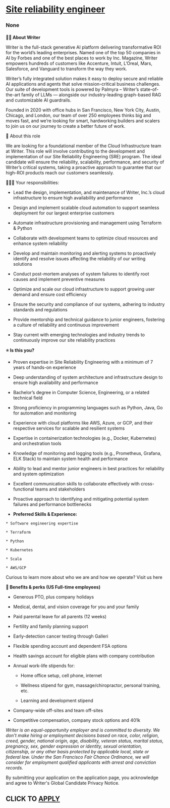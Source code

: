 # [Site reliability engineer](https://www.remotewlb.com/apply/site-reliability-engineer-141289)  
### None  
####  

**✍🏽 About Writer**

Writer is the full-stack generative AI platform delivering transformative ROI for the world’s leading enterprises. Named one of the top 50 companies in AI by Forbes and one of the best places to work by Inc. Magazine, Writer empowers hundreds of customers like Accenture, Intuit, L’Oreal, Mars, Salesforce, and Vanguard to transform the way they work.

Writer’s fully integrated solution makes it easy to deploy secure and reliable AI applications and agents that solve mission-critical business challenges. Our suite of development tools is powered by Palmyra – Writer’s state-of-the-art family of LLMs — alongside our industry-leading graph-based RAG and customizable AI guardrails.

Founded in 2020 with office hubs in San Francisco, New York City, Austin, Chicago, and London, our team of over 250 employees thinks big and moves fast, and we’re looking for smart, hardworking builders and scalers to join us on our journey to create a better future of work.

📐 About this role

We are looking for a foundational member of the Cloud Infrastructure team at Writer. This role will involve contributing to the development and implementation of our Site Reliability Engineering (SRE) program. The ideal candidate will ensure the reliability, scalability, performance, and security of Writer’s critical systems, taking a proactive approach to guarantee that our high-ROI products reach our customers seamlessly.  
  
🦸🏻‍♀️ Your responsibilities:

  * Lead the design, implementation, and maintenance of Writer, Inc.’s cloud infrastructure to ensure high availability and performance

  * Design and implement scalable cloud automation to support seamless deployment for our largest enterprise customers

  * Automate infrastructure provisioning and management using Terraform & Python

  * Collaborate with development teams to optimize cloud resources and enhance system reliability

  * Develop and maintain monitoring and alerting systems to proactively identify and resolve issues affecting the reliability of our writing solutions

  * Conduct post-mortem analyses of system failures to identify root causes and implement preventive measures

  * Optimize and scale our cloud infrastructure to support growing user demand and ensure cost efficiency

  * Ensure the security and compliance of our systems, adhering to industry standards and regulations

  * Provide mentorship and technical guidance to junior engineers, fostering a culture of reliability and continuous improvement

  * Stay current with emerging technologies and industry trends to continuously improve our site reliability practices

 **⭐ Is this you?**

  * Proven expertise in Site Reliability Engineering with a minimum of 7 years of hands-on experience

  * Deep understanding of system architecture and infrastructure design to ensure high availability and performance

  * Bachelor’s degree in Computer Science, Engineering, or a related technical field

  * Strong proficiency in programming languages such as Python, Java, Go for automation and monitoring

  * Experience with cloud platforms like AWS, Azure, or GCP, and their respective services for scalable and resilient systems

  * Expertise in containerization technologies (e.g., Docker, Kubernetes) and orchestration tools

  * Knowledge of monitoring and logging tools (e.g., Prometheus, Grafana, ELK Stack) to maintain system health and performance

  * Ability to lead and mentor junior engineers in best practices for reliability and system optimization

  * Excellent communication skills to collaborate effectively with cross-functional teams and stakeholders

  * Proactive approach to identifying and mitigating potential system failures and performance bottlenecks

  *  **Preferred Skills & Experience:**

    * Software engineering expertise

    * Terraform

    * Python

    * Kubernetes

    * Scala

    * AWS/GCP

Curious to learn more about who we are and how we operate? Visit us here

 **🍩 Benefits & perks (US Full-time employees)**

  * Generous PTO, plus company holidays

  * Medical, dental, and vision coverage for you and your family

  * Paid parental leave for all parents (12 weeks)

  * Fertility and family planning support

  * Early-detection cancer testing through Galleri

  * Flexible spending account and dependent FSA options

  * Health savings account for eligible plans with company contribution

  * Annual work-life stipends for:

    * Home office setup, cell phone, internet

    * Wellness stipend for gym, massage/chiropractor, personal training, etc.

    * Learning and development stipend

  * Company-wide off-sites and team off-sites

  * Competitive compensation, company stock options and 401k

 _Writer is an equal-opportunity employer and is committed to diversity. We don't make hiring or employment decisions based on race, color, religion, creed, gender, national origin, age, disability, veteran status, marital status, pregnancy, sex, gender expression or identity, sexual orientation, citizenship, or any other basis protected by applicable local, state or federal law. Under the San Francisco Fair Chance Ordinance, we will consider for employment qualified applicants with arrest and conviction records._

By submitting your application on the application page, you acknowledge and agree to Writer's Global Candidate Privacy Notice.

  
## CLICK TO [APPLY](https://www.remotewlb.com/apply/site-reliability-engineer-141289)

